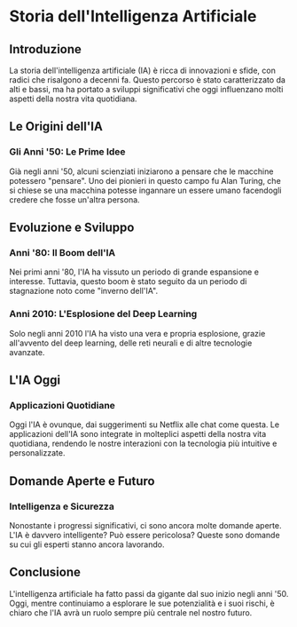 # Storia dell'Intelligenza Artificiale

## Introduzione

La storia dell'intelligenza artificiale (IA) è ricca di innovazioni e sfide, con radici che risalgono a decenni fa. Questo percorso è stato caratterizzato da alti e bassi, ma ha portato a sviluppi significativi che oggi influenzano molti aspetti della nostra vita quotidiana.

## Le Origini dell'IA

### Gli Anni '50: Le Prime Idee

Già negli anni '50, alcuni scienziati iniziarono a pensare che le macchine potessero "pensare". Uno dei pionieri in questo campo fu Alan Turing, che si chiese se una macchina potesse ingannare un essere umano facendogli credere che fosse un'altra persona.

## Evoluzione e Sviluppo

### Anni '80: Il Boom dell'IA

Nei primi anni '80, l'IA ha vissuto un periodo di grande espansione e interesse. Tuttavia, questo boom è stato seguito da un periodo di stagnazione noto come "inverno dell'IA".

### Anni 2010: L'Esplosione del Deep Learning

Solo negli anni 2010 l'IA ha visto una vera e propria esplosione, grazie all'avvento del deep learning, delle reti neurali e di altre tecnologie avanzate.

## L'IA Oggi

### Applicazioni Quotidiane

Oggi l'IA è ovunque, dai suggerimenti su Netflix alle chat come questa. Le applicazioni dell'IA sono integrate in molteplici aspetti della nostra vita quotidiana, rendendo le nostre interazioni con la tecnologia più intuitive e personalizzate.

## Domande Aperte e Futuro

### Intelligenza e Sicurezza

Nonostante i progressi significativi, ci sono ancora molte domande aperte. L'IA è davvero intelligente? Può essere pericolosa? Queste sono domande su cui gli esperti stanno ancora lavorando.

## Conclusione

L'intelligenza artificiale ha fatto passi da gigante dal suo inizio negli anni '50. Oggi, mentre continuiamo a esplorare le sue potenzialità e i suoi rischi, è chiaro che l'IA avrà un ruolo sempre più centrale nel nostro futuro.